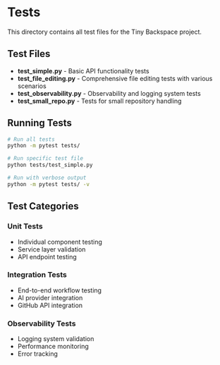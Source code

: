 # Tests

This directory contains all test files for the Tiny Backspace project.

## Test Files

- **test_simple.py** - Basic API functionality tests
- **test_file_editing.py** - Comprehensive file editing tests with various scenarios
- **test_observability.py** - Observability and logging system tests
- **test_small_repo.py** - Tests for small repository handling

## Running Tests

```bash
# Run all tests
python -m pytest tests/

# Run specific test file
python tests/test_simple.py

# Run with verbose output
python -m pytest tests/ -v
```

## Test Categories

### Unit Tests

- Individual component testing
- Service layer validation
- API endpoint testing

### Integration Tests

- End-to-end workflow testing
- AI provider integration
- GitHub API integration

### Observability Tests

- Logging system validation
- Performance monitoring
- Error tracking
